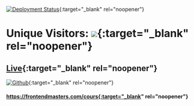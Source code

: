 [![Deployment Status](https://api.netlify.com/api/v1/badges/b7c7a8ad-59f6-4cfe-9656-6b936c8a4068/deploy-status)](https://app.netlify.com/sites/github-profile-generator-007/deploys){:target="_blank" rel="noopener"}
# Unique Visitors: ![](https://visitor-badge.laobi.icu/badge?page_id=Rishav9852Kumar/App-Gallery){:target="_blank" rel="noopener"}
## [Live](https://github-profile-generator-007.netlify.app){:target="_blank" rel="noopener"}
[![Github](https://img.shields.io/github/followers/Rishav9852Kumar?label=Follow&style=social)](https://github.com/Rishav9852Kumar){:target="_blank" rel="noopener"}
#### https://frontendmasters.com/cours{:target="_blank" rel="noopener"}